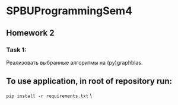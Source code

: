 # SPBUProgrammingSem4

## Homework 2

### Task 1:
Реализовать выбранные алгоритмы на (py)graphblas.

## To use application, in root of repository run:
`pip install -r requirements.txt` \
